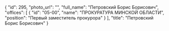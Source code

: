 {
    "id": 295,
    "photo_url": "",
    "full_name": "Петровский Борис Борисович",
    "offices": [
        {
            "id": "05-00",
            "name": "ПРОКУРАТУРА МИНСКОЙ ОБЛАСТИ",
            "position": "Первый заместитель прокурора"
        }
    ],
    "title": "Петровский Борис Борисович"
}